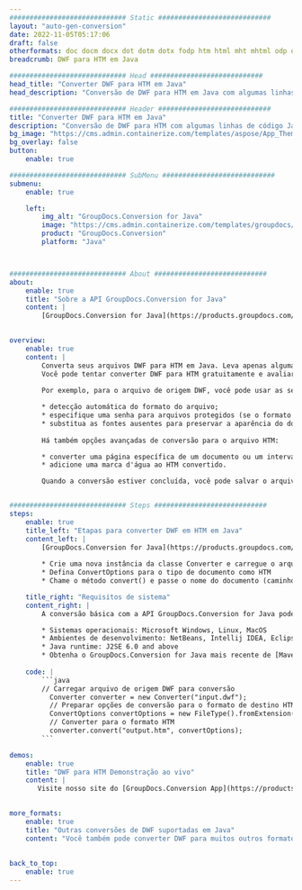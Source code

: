 ```yaml
---
############################# Static ############################
layout: "auto-gen-conversion"
date: 2022-11-05T05:17:06
draft: false
otherformats: doc docm docx dot dotm dotx fodp htm html mht mhtml odp odt otp pot potm potx pps ppsm ppsx ppt pptm pptx rtf
breadcrumb: DWF para HTM em Java

############################# Head ############################
head_title: "Converter DWF para HTM em Java"
head_description: "Conversão de DWF para HTM em Java com algumas linhas de código. Converta mais de 160 formatos de arquivo usando a API de conversão de documentos do GroupDocs para Java"

############################# Header ############################
title: "Converter DWF para HTM em Java"
description: "Conversão de DWF para HTM com algumas linhas de código Java"
bg_image: "https://cms.admin.containerize.com/templates/aspose/App_Themes/V3/images/bg/header1.png"
bg_overlay: false
button:
    enable: true

############################# SubMenu ############################
submenu:
    enable: true

    left:
        img_alt: "GroupDocs.Conversion for Java"
        image: "https://cms.admin.containerize.com/templates/groupdocs/images/product-logos/90x90-noborder/groupdocs-conversion-java.png"
        product: "GroupDocs.Conversion"
        platform: "Java"



############################# About ############################
about:
    enable: true
    title: "Sobre a API GroupDocs.Conversion for Java"
    content: |
        [GroupDocs.Conversion for Java](https://products.groupdocs.com/conversion/java/) é uma API avançada de conversão de formato de arquivo para conversão entre formatos populares de imagem e documento, como Microsoft Office, OpenDocument, PDF, HTML, e-mail, CAD. e muito mais com apenas algumas linhas de código. A API nativa detecta automaticamente os formatos dos documentos originais e oferece muitas opções para personalizar os documentos convertidos. Juntamente com a função de extrair informações de um documento, ele também suporta o armazenamento em cache dos resultados da conversão para o disco local por padrão. No entanto, qualquer tipo de armazenamento em cache pode ser suportado pela implementação das interfaces apropriadas - Amazon S3, Dropbox, Google Drive, Windows Azure, Reddis ou quaisquer outras.
    

overview:
    enable: true
    content: |
        Converta seus arquivos DWF para HTM em Java. Leva apenas algumas linhas de código Java em qualquer plataforma de sua escolha, como Windows, Linux, macOS.
        Você pode tentar converter DWF para HTM gratuitamente e avaliar a qualidade dos resultados da conversão. Junto com scripts de conversão de arquivo simples, você pode tentar opções mais sofisticadas para carregar o arquivo de origem DWF e armazenar a saída HTM. 
        
        Por exemplo, para o arquivo de origem DWF, você pode usar as seguintes opções de carregamento:

        * detecção automática do formato do arquivo;
        * especifique uma senha para arquivos protegidos (se o formato de arquivo for compatível);
        * substitua as fontes ausentes para preservar a aparência do documento.
        
        Há também opções avançadas de conversão para o arquivo HTM:

        * converter uma página específica de um documento ou um intervalo de páginas;
        * adicione uma marca d'água ao HTM convertido.

        Quando a conversão estiver concluída, você pode salvar o arquivo HTM no caminho do arquivo local ou em qualquer armazenamento de terceiros, como FTP, Amazon S3, Google Drive, Dropbox etc. Observe - para converter DWF para HTM, você não precisa instalar nenhum software adicional, como MS Office, Open Office, Adobe Acrobat Reader etc.


############################# Steps ############################
steps:
    enable: true
    title_left: "Etapas para converter DWF em HTM em Java"
    content_left: |
        [GroupDocs.Conversion for Java](https://products.groupdocs.com/conversion/java/) permite que os desenvolvedores convertam facilmente o arquivo DWF para HTM com algumas linhas de código.
        
        * Crie uma nova instância da classe Converter e carregue o arquivo DWF com o caminho completo
        * Defina ConvertOptions para o tipo de documento como HTM
        * Chame o método convert() e passe o nome do documento (caminho completo) e formato (HTM) como parâmetro

    title_right: "Requisitos de sistema"
    content_right: |
        A conversão básica com a API GroupDocs.Conversion for Java pode ser feita com apenas algumas linhas de código. Nossas APIs são suportadas em todas as principais plataformas e sistemas operacionais. Antes de executar o código abaixo, certifique-se de ter os seguintes pré-requisitos instalados em seu sistema.

        * Sistemas operacionais: Microsoft Windows, Linux, MacOS
        * Ambientes de desenvolvimento: NetBeans, Intellij IDEA, Eclipse, etc.
        * Java runtime: J2SE 6.0 and above
        * Obtenha o GroupDocs.Conversion for Java mais recente de [Maven](https://repository.groupdocs.com/webapp/#/artifacts/browse/tree/General/repo/com/groupdocs/groupdocs-conversion)
         
    code: |
        ```java    
        // Carregar arquivo de origem DWF para conversão
          Converter converter = new Converter("input.dwf");
          // Preparar opções de conversão para o formato de destino HTM
          ConvertOptions convertOptions = new FileType().fromExtension("htm").getConvertOptions();
          // Converter para o formato HTM
          converter.convert("output.htm", convertOptions);
        ```

demos:
    enable: true
    title: "DWF para HTM Demonstração ao vivo"
    content: |
       Visite nosso site do [GroupDocs.Conversion App](https://products.groupdocs.app/conversion/family) e experimente a conversão de DWF para HTM agora. A demonstração gratuita tem os seguintes benefícios
          

more_formats:
    enable: true
    title: "Outras conversões de DWF suportadas em Java"
    content: "Você também pode converter DWF para muitos outros formatos de arquivo. Por favor, veja a lista abaixo."
       
       
back_to_top:
    enable: true
---
```

